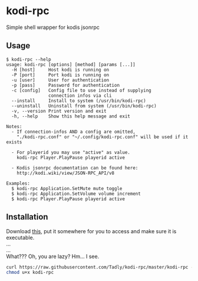kodi-rpc
========
Simple shell wrapper for kodis jsonrpc

## Usage
```
$ kodi-rpc --help
usage: kodi-rpc [options] [method] [params [...]]
  -H [host]     Host kodi is running on
  -P [port]     Port kodi is running on
  -u [user]     User for authentication
  -p [pass]     Password for authentication
  -c [config]   Config file to use instead of supplying
                connection infos via cli
  --install     Install to system (/usr/bin/kodi-rpc)
  --uninstall   Uninstall from system (/usr/bin/kodi-rpc)
  -v, --version Print version and exit
  -h, --help    Show this help message and exit

Notes:
  - If connection-infos AND a config are omitted,
    "./kodi-rpc.conf" or "~/.config/kodi-rpc.conf" will be used if it exists

  - For playerid you may use "active" as value.
    kodi-rpc Player.PlayPause playerid active

  - Kodis jsonrpc documentation can be found here:
    http://kodi.wiki/view/JSON-RPC_API/v8

Examples:
  $ kodi-rpc Application.SetMute mute toggle
  $ kodi-rpc Application.SetVolume volume increment
  $ kodi-rpc Player.PlayPause playerid active
```

## Installation
Download [this](https://raw.githubusercontent.com/Tadly/kodi-rpc/master/kodi-rpc), put it somewhere for you to access and make sure it is executable.  
...  
...  
What??? Oh, you are lazy? Hm... I see.
```sh
curl https://raw.githubusercontent.com/Tadly/kodi-rpc/master/kodi-rpc -o kodi-rpc
chmod u+x kodi-rpc
```
